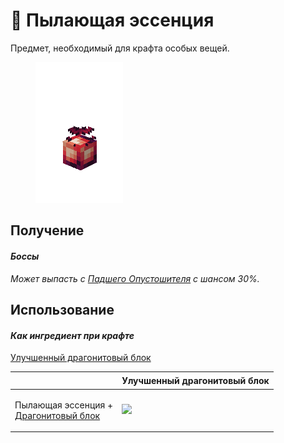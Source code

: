 # 🔴 Пылающая эссенция

Предмет, необходимый для крафта особых вещей.

<figure><img src="../../.gitbook/assets/toffy_redgem.gif" alt=""><figcaption></figcaption></figure>

## Получение

#### _Боссы_

_Может выпасть с_ [_Падшего Опустошителя_](../istoti/bossy/padshii-opustoshitel.md) _с шансом 30%._

## Использование

#### _Как ингредиент при крафте_

[Улучшенный драгонитовый блок](../bloki/dragonitovyi-blok-1.md)

| ㅤ                                                                                           | Улучшенный драгонитовый блок                                                 |
| ------------------------------------------------------------------------------------------- | ---------------------------------------------------------------------------- |
| <p>Пылающая эссенция +<br><a href="../bloki/dragonitovyi-blok.md">Драгонитовый блок</a></p> | ![](../../.gitbook/assets/ores\_and\_more\_red\_ore\_block\_improved\_0.png) |
